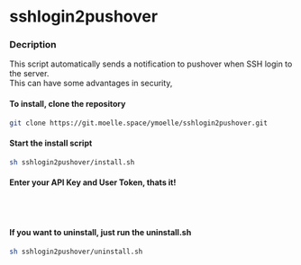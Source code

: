# sshlogin2pushover
### Decription
This script automatically sends a notification to pushover when SSH login to the server. <br>
This can have some advantages in security,
#### To install, clone the repository
```bash
git clone https://git.moelle.space/ymoelle/sshlogin2pushover.git
```
#### Start the install script
```bash
sh sshlogin2pushover/install.sh
```
#### Enter your API Key and User Token, thats it!
<br />
<br />

#### If you want to uninstall, just run the uninstall.sh
```bash
sh sshlogin2pushover/uninstall.sh
```